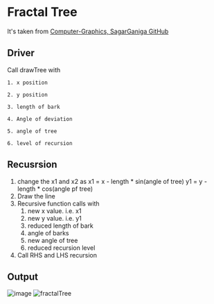 # Fractal Tree

It's taken from [Computer-Graphics, SagarGaniga GitHub](https://github.com/SagarGaniga/computer-graphics)
## Driver

Call drawTree with

	1. x position
	
	2. y position
	
	3. length of bark
	
	4. Angle of deviation
	
	5. angle of tree
	
	6. level of recursion
	
## Recusrsion

1.	change the x1 and x2 as
		x1 = x - length * sin(angle of tree)
		y1 = y -  length * cos(angle pf tree)
2. 	Draw the line
3. 	Recursive function calls with
	1. new x value. i.e. x1
	2. new y value. i.e. y1
	3. reduced length of bark
	4. angle of barks
	5. new angle of tree
	6. reduced recursion level
4. Call RHS and LHS recursion

## Output

![image](https://user-images.githubusercontent.com/46064269/235471601-88b5db74-142f-4095-a02a-941195231d83.png)
![fractalTree](https://user-images.githubusercontent.com/46064269/235471641-be2adbf1-8231-41eb-8c7f-5454943e00d4.gif)


